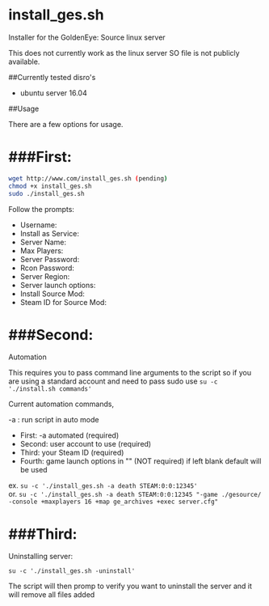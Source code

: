 # install_ges.sh
Installer for the GoldenEye: Source linux server

This does not currently work as the linux server SO file is not publicly available.

##Currently tested disro's
* ubuntu server 16.04

##Usage

There are a few options for usage.

###First:
=====
```bash
wget http://www.com/install_ges.sh (pending)
chmod +x install_ges.sh
sudo ./install_ges.sh
```

Follow the prompts:

* Username:
* Install as Service:
* Server Name:
* Max Players:
* Server Password:
* Rcon Password:
* Server Region:
* Server launch options:
* Install Source Mod:
* Steam ID for Source Mod:

###Second:
=====
Automation

This requires you to pass command line arguments to the script
so if you are using a standard account and need to pass sudo
use `su -c './install.sh commands'`

Current automation commands,

-a : run script in auto mode

* First: -a automated (required)
* Second: user account to use (required)
* Third: your Steam ID (required)
* Fourth: game launch options in "" (NOT required) if left blank default will be used

ex. `su -c './install_ges.sh -a death STEAM:0:0:12345'`  
or. `su -c './install_ges.sh -a death STEAM:0:0:12345 "-game ./gesource/ -console +maxplayers 16 +map ge_archives +exec server.cfg"`

###Third:
=====

Uninstalling server:

`su -c './install_ges.sh -uninstall'`

The script will then promp to verify you want to uninstall the server and it will remove all files added


